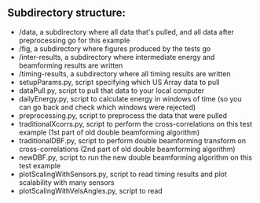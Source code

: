 ## Subdirectory structure:
* /data, a subdirectory where all data that's pulled, and all data after preprocessing go for this example
* /fig, a subdirectory where figures produced by the tests go
* /inter-results, a subdirectory where intermediate energy and beamforming results are written
* /timing-results, a subdirectory where all timing results are written
* setupParams.py, script specifying which US Array data to pull
* dataPull.py, script to pull that data to your local computer
* dailyEnergy.py, script to calculate energy in windows of time (so you can go back and check which windows were rejected)
* preprocessing.py, script to preprocess the data that were pulled 
* traditionalXcorrs.py, script to perform the cross-correlations on this test example (1st part of old double beamforming algorithm)
* traditionalDBF.py, script to perform double beamforming transform on cross-correlations (2nd part of old double beamforming algorithm)
* newDBF.py, script to run the new double beamforming algorithm on this test example
* plotScalingWithSensors.py, script to read timing results and plot scalability with many sensors
* plotScalingWithVelsAngles.py, script to read 